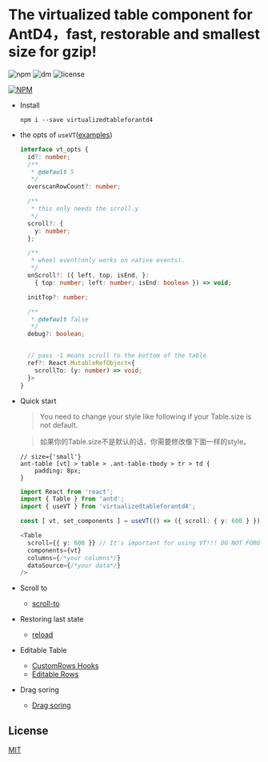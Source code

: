 # The virtualized table component for AntD4，fast, restorable and smallest size for gzip!


![npm](https://img.shields.io/npm/v/virtualizedtableforantd4)
![dm](https://img.shields.io/npm/dm/virtualizedtableforantd4)
![license](https://img.shields.io/npm/l/virtualizedtableforantd4)


[![NPM](https://nodei.co/npm/virtualizedtableforantd4.png?downloads=true&downloadRank=true&stars=true)](https://nodei.co/npm/virtualizedtableforantd4/)

+ Install

  ```shell
  npm i --save virtualizedtableforantd4
  ```

+ the opts of `useVT`([examples](https://github.com/wubostc/virtualized-table-for-antd/blob/master/test))
  ```typescript
  interface vt_opts {
    id?: number;
    /**
     * @default 5
     */
    overscanRowCount?: number;

    /**
     * this only needs the scroll.y
     */
    scroll?: {
      y: number;
    };

    /**
     * wheel event(only works on native events).
     */
    onScroll?: ({ left, top, isEnd, }:
      { top: number; left: number; isEnd: boolean }) => void;

    initTop?: number;

    /**
     * @default false
     */
    debug?: boolean;


    // pass -1 means scroll to the bottom of the table
    ref?: React.MutableRefObject<{
      scrollTo: (y: number) => void;
    }>
  }
  ```


+ Quick start
  > You need to change your style like following if your Table.size is not default.
  
  > 如果你的Table.size不是默认的话，你需要修改像下面一样的style。

  ```less
  // size={'small'}
  ant-table [vt] > table > .ant-table-tbody > tr > td {
      padding: 8px;
  }
  ```
  ```typescript
  import React from 'react';
  import { Table } from 'antd';
  import { useVT } from 'virtualizedtableforantd4';

  const [ vt, set_components ] = useVT(() => ({ scroll: { y: 600 } }), []);

  <Table
    scroll={{ y: 600 }} // It's important for using VT!!! DO NOT FORGET!!!
    components={vt}
    columns={/*your columns*/}
    dataSource={/*your data*/}
  />
  ```

+ Scroll to
  - [scroll-to](https://github.com/wubostc/virtualized-table-for-antd/blob/master/test/scroll-to.tsx)


+ Restoring last state

  - [reload](https://github.com/wubostc/virtualized-table-for-antd/blob/master/test/reload.tsx)


+ Editable Table

  - [CustomRows Hooks](https://github.com/wubostc/virtualized-table-for-antd/blob/master/test/CustomRows%20Hooks.jsx)
  - [Editable Rows](https://github.com/wubostc/virtualized-table-for-antd/blob/master/test/Editable%20Rows.jsx)

+ Drag soring

  - [Drag soring](https://github.com/wubostc/virtualized-table-for-antd/blob/master/test/Drag%20soring.jsx)

## License

[MIT](LICENSE)
